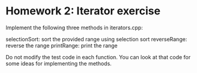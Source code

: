 # Homework 2: Iterator exercise

Implement the following three methods in iterators.cpp:

   selectionSort: sort the provided range using selection sort
   reverseRange: reverse the range
   printRange: print the range

Do not modify the test code in each function. You can look at that code for some ideas for implementing the methods.
